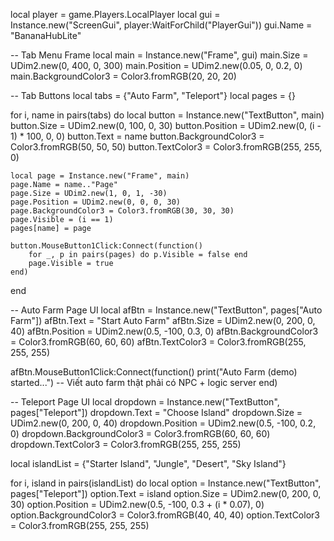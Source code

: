 local player = game.Players.LocalPlayer
local gui = Instance.new("ScreenGui", player:WaitForChild("PlayerGui"))
gui.Name = "BananaHubLite"

-- Tab Menu Frame
local main = Instance.new("Frame", gui)
main.Size = UDim2.new(0, 400, 0, 300)
main.Position = UDim2.new(0.05, 0, 0.2, 0)
main.BackgroundColor3 = Color3.fromRGB(20, 20, 20)

-- Tab Buttons
local tabs = {"Auto Farm", "Teleport"}
local pages = {}

for i, name in pairs(tabs) do
	local button = Instance.new("TextButton", main)
	button.Size = UDim2.new(0, 100, 0, 30)
	button.Position = UDim2.new(0, (i - 1) * 100, 0, 0)
	button.Text = name
	button.BackgroundColor3 = Color3.fromRGB(50, 50, 50)
	button.TextColor3 = Color3.fromRGB(255, 255, 0)
	
	local page = Instance.new("Frame", main)
	page.Name = name.."Page"
	page.Size = UDim2.new(1, 0, 1, -30)
	page.Position = UDim2.new(0, 0, 0, 30)
	page.BackgroundColor3 = Color3.fromRGB(30, 30, 30)
	page.Visible = (i == 1)
	pages[name] = page
	
	button.MouseButton1Click:Connect(function()
		for _, p in pairs(pages) do p.Visible = false end
		page.Visible = true
	end)
end

-- Auto Farm Page UI
local afBtn = Instance.new("TextButton", pages["Auto Farm"])
afBtn.Text = "Start Auto Farm"
afBtn.Size = UDim2.new(0, 200, 0, 40)
afBtn.Position = UDim2.new(0.5, -100, 0.3, 0)
afBtn.BackgroundColor3 = Color3.fromRGB(60, 60, 60)
afBtn.TextColor3 = Color3.fromRGB(255, 255, 255)

afBtn.MouseButton1Click:Connect(function()
	print("Auto Farm (demo) started...")
	-- Viết auto farm thật phải có NPC + logic server
end)

-- Teleport Page UI
local dropdown = Instance.new("TextButton", pages["Teleport"])
dropdown.Text = "Choose Island"
dropdown.Size = UDim2.new(0, 200, 0, 40)
dropdown.Position = UDim2.new(0.5, -100, 0.2, 0)
dropdown.BackgroundColor3 = Color3.fromRGB(60, 60, 60)
dropdown.TextColor3 = Color3.fromRGB(255, 255, 255)

local islandList = {"Starter Island", "Jungle", "Desert", "Sky Island"}

for i, island in pairs(islandList) do
	local option = Instance.new("TextButton", pages["Teleport"])
	option.Text = island
	option.Size = UDim2.new(0, 200, 0, 30)
	option.Position = UDim2.new(0.5, -100, 0.3 + (i * 0.07), 0)
	option.BackgroundColor3 = Color3.fromRGB(40, 40, 40)
	option.TextColor3 = Color3.fromRGB(255, 255, 255)

	
